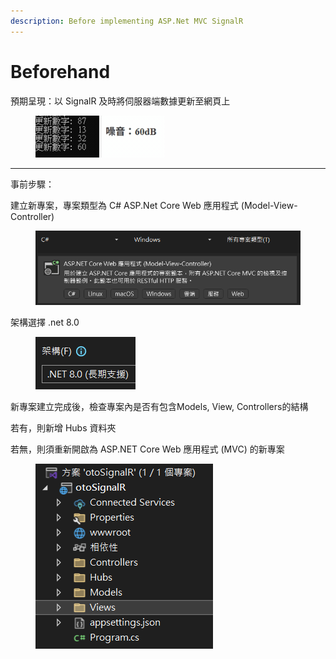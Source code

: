 ```yaml
---
description: Before implementing ASP.Net MVC SignalR
---
```


# Beforehand

預期呈現：以 SignalR 及時將伺服器端數據更新至網頁上

<figure><img src=".gitbook/assets/1746520282639 (2).gif" alt=""><figcaption></figcaption></figure>

***

事前步驟：

建立新專案，專案類型為 C# ASP.Net Core Web 應用程式 (Model-View-Controller)

<figure><img src=".gitbook/assets/image.png" alt=""><figcaption></figcaption></figure>

架構選擇 .net 8.0

<figure><img src=".gitbook/assets/image (1).png" alt=""><figcaption></figcaption></figure>

新專案建立完成後，檢查專案內是否有包含Models, View, Controllers的結構

若有，則新增 Hubs 資料夾

若無，則須重新開啟為 ASP.NET Core Web 應用程式 (MVC) 的新專案

<figure><img src=".gitbook/assets/image (2).png" alt=""><figcaption></figcaption></figure>
